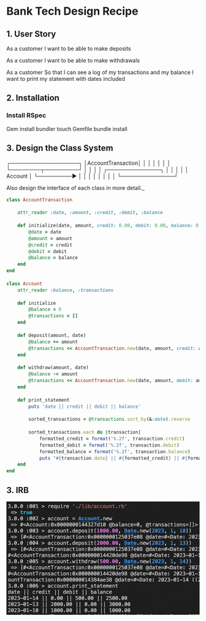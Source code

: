 # Bank Tech Design Recipe

## 1. User Story 

As a customer
I want to be able to make deposits

As a customer 
I want to be able to make withdrawals

As a customer 
So that I can see a log of my transactions and my balance I want to print my statement with dates included

## 2. Installation

### Install RSpec 

Gem install bundler 
touch Gemfile
bundle install

## 3. Design the Class System


  ┌──────────────────┐
  │AccountTransaction│
  │                  │
  │                  │
  │                  │
  └────────┬─────────┘
           │
           │
           │
           │           ┌──────────────┐
           │           │              │
           │           │ Account      │
           └─────────► │              │
                       │              │
                       │              │
                       │              │
                       └──────────────┘

Also design the interface of each class in more detail._

```ruby
class AccountTransaction

    attr_reader :date, :amount, :credit, :debit, :balance

    def initialize(date, amount, credit: 0.00, debit: 0.00, balance: 0.00)
        @date = date
        @amount = amount
        @credit = credit
        @debit = debit
        @balance = balance
    end
end

class Account
    attr_reader :balance, :transactions

    def initialize
        @balance = 0
        @transactions = []
    end 

    def deposit(amount, date)
        @balance += amount
        @transactions << AccountTransaction.new(date, amount, credit: amount, balance: @balance)
    end

    def withdraw(amount, date)
        @balance -= amount
        @transactions << AccountTransaction.new(date, amount, debit: amount, balance: @balance)
    end 

    def print_statement
        puts 'date || credit || debit || balance'

        sorted_transactions = @transactions.sort_by(&:date).reverse

        sorted_transactions.each do |transaction|
            formatted_credit = format('%.2f', transaction.credit)
            formatted_debit = format('%.2f', transaction.debit)
            formatted_balance = format('%.2f', transaction.balance)
            puts "#{transaction.date} || #{formatted_credit} || #{formatted_debit} || #{formatted_balance}"        end
    end
end
```

## 3. IRB 
![Alt text](image.png)


